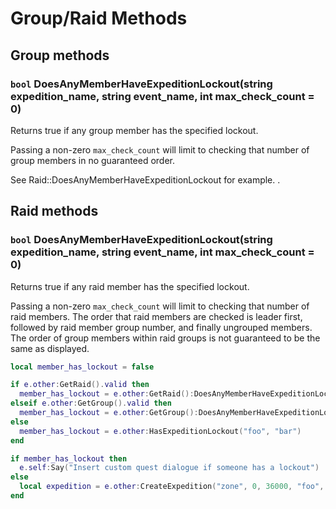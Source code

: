 # Group/Raid Methods

## Group methods

### `bool` DoesAnyMemberHaveExpeditionLockout(string expedition_name, string event_name, int max_check_count = 0)

Returns true if any group member has the specified lockout.

Passing a non-zero `max_check_count` will limit to checking that number of group members in no guaranteed order.

See Raid::DoesAnyMemberHaveExpeditionLockout for example. .


## Raid methods

### `bool` DoesAnyMemberHaveExpeditionLockout(string expedition_name, string event_name, int max_check_count = 0)

Returns true if any raid member has the specified lockout.

Passing a non-zero `max_check_count` will limit to checking that number of raid members. The order that raid members are checked is leader first, followed by raid member group number, and finally ungrouped members. The order of group members within raid groups is not guaranteed to be the same as displayed.

```lua
local member_has_lockout = false

if e.other:GetRaid().valid then
  member_has_lockout = e.other:GetRaid():DoesAnyMemberHaveExpeditionLockout("foo", "bar")
elseif e.other:GetGroup().valid then
  member_has_lockout = e.other:GetGroup():DoesAnyMemberHaveExpeditionLockout("foo", "bar")
else
  member_has_lockout = e.other:HasExpeditionLockout("foo", "bar")
end

if member_has_lockout then
  e.self:Say("Insert custom quest dialogue if someone has a lockout")
else
  local expedition = e.other:CreateExpedition("zone", 0, 36000, "foo", 6, 54)
end
```
